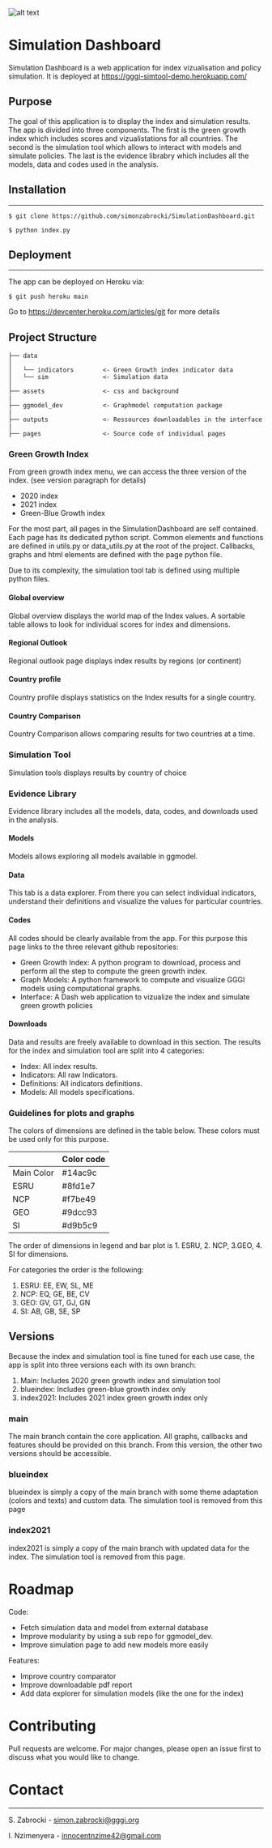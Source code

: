![alt text](http://greengrowthindex.gggi.org/wp-content/uploads/2019/09/LOGO_GGGI_GREEN_350x131px_002trans_Prancheta-1.png)

# Simulation Dashboard
Simulation Dashboard is a web application for index vizualisation and policy simulation. It is deployed at https://gggi-simtool-demo.herokuapp.com/

## Purpose
The goal of this application is to display the index and simulation results. The app is divided into three components. The first is the green growth index which includes scores and vizualistations for all countries. The second is the simulation tool which allows to interact with models and simulate policies. The last is the evidence librabry which includes all the models, data and codes used in the analysis. 

## Installation
-------------------
```
$ git clone https://github.com/simonzabrocki/SimulationDashboard.git

$ python index.py
```

## Deployment
-------------------
The app can be deployed on Heroku via:

```
$ git push heroku main
```

Go to https://devcenter.heroku.com/articles/git for more details


## Project Structure 

    ├── data           
    │   
    │   └── indicators        <- Green Growth index indicator data
    │   └── sim               <- Simulation data
    │
    ├── assets                <- css and background
    |
    ├── ggmodel_dev           <- Graphmodel computation package
    |
    ├── outputs               <- Ressources downloadables in the interface
    |
    ├── pages                 <- Source code of individual pages

### Green Growth Index

From green growth index menu, we can access the three version of the index. (see version paragraph for details)
- 2020 index
- 2021 index
- Green-Blue Growth index 

For the most part, all pages in the SimulationDashboard are self contained. Each page has its dedicated python script. Common elements and functions are defined in utils.py or data_utils.py at the root of the project. Callbacks, graphs and html elements are defined with the page python file.

Due to its complexity, the simulation tool tab is defined using multiple python files.

#### Global overview

Global overview displays the world map of the Index values. A sortable table allows to look for individual scores for index and dimensions. 

#### Regional Outlook

Regional outlook page displays index results by regions (or continent)

#### Country profile

Country profile displays statistics on the Index results for a single country.

#### Country Comparison

Country Comparison allows comparing results for two countries at a time.

### Simulation Tool

Simulation tools displays results by country of choice 

### Evidence Library

Evidence library includes all the models, data, codes, and downloads used in the analysis. 

#### Models

Models allows exploring all models available in ggmodel.

#### Data

This tab is a data explorer. From there you can select individual indicators, understand their definitions and visualize the values for particular countries.

#### Codes

All codes should be clearly available from the app. For this purpose this page links to the three relevant github repositories:

- Green Growth Index: A python program to download, process and perform all the step to compute the green growth index.
- Graph Models: A python framework to compute and visualize GGGI models using computational graphs.
- Interface: A Dash web application to vizualize the index and simulate green growth policies

#### Downloads

Data and results are freely available to download in this section. The results for the index and simulation tool are split into 4 categories:

- Index: All index results.
- Indicators: All raw Indicators.
- Definitions: All indicators definitions.
- Models: All models specifications.

### Guidelines for plots and graphs

The colors of dimensions are defined in the table below. These colors must be used only for this purpose.  

|  | Color code |
| --- | --- |
| Main Color | #14ac9c |
| ESRU       | #8fd1e7 |
| NCP        | #f7be49 |
| GEO        | #9dcc93 |
| SI         | #d9b5c9 |


The order of dimensions in legend and bar plot is  1. ESRU, 2. NCP, 3.GEO, 4. SI for dimensions.

For categories the order is the following: 
1. ESRU: EE, EW, SL, ME
2. NCP: EQ, GE, BE, CV
3. GEO: GV, GT, GJ, GN
4. SI: AB, GB, SE, SP


## Versions

Because the index and simulation tool is fine tuned for each use case, the app is split into three versions each with its own branch:

1. Main: Includes 2020 green growth index and simulation tool
2. blueindex: Includes green-blue growth index only
3. index2021: Includes 2021 index green growth index only

### main

The main branch contain the core application. All graphs, callbacks and features should be provided on this branch. From this version, the other two versions should be accessible.

### blueindex

blueindex is simply a copy of the main branch with some theme adaptation (colors and texts) and custom data. The simulation tool is removed from this page

### index2021

index2021 is simply a copy of the main branch with updated data for the index. The simulation tool is removed from this page. 
 

# Roadmap

Code: 
- Fetch simulation data and model from external database
- Improve modularity by using a sub repo for ggmodel_dev.
- Improve simulation page to add new models more easily

Features:
- Improve country comparator
- Improve downloadable pdf report
- Add data explorer for simulation models (like the one for the index)

# Contributing

Pull requests are welcome. For major changes, please open an issue first to discuss what you would like to change.

# Contact
---------------
S. Zabrocki - simon.zabrocki@gggi.org

I. Nzimenyera - innocentnzime42@gmail.com


